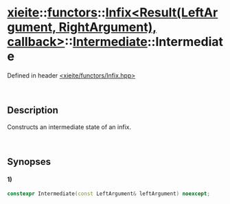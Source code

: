 # [xieite](../../../../xieite.md)\:\:[functors](../../../../functors.md)\:\:[Infix\<Result\(LeftArgument, RightArgument\), callback\>](../../../Infix.md)\:\:[Intermediate](../Intermediate.md)\:\:Intermediate
Defined in header [<xieite/functors/Infix.hpp>](../../../../../include/xieite/functors/Infix.hpp)

&nbsp;

## Description
Constructs an intermediate state of an infix.

&nbsp;

## Synopses
#### 1)
```cpp
constexpr Intermediate(const LeftArgument& leftArgument) noexcept;
```
